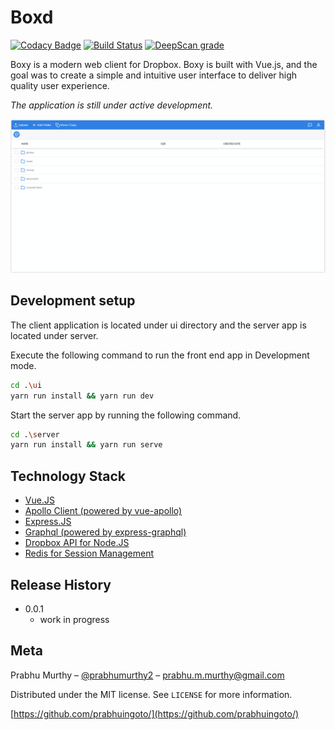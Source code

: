 # Boxd

<!-- [![NPM Version][npm-image]][npm-url]-->
<!-- [![Downloads Stats][npm-downloads]][npm-url] -->
[![Codacy Badge](https://api.codacy.com/project/badge/Grade/9f6d1f44b9eb488cbce16173f32a65b0)](https://app.codacy.com/manual/prabhuignoto/boxd?utm_source=github.com&utm_medium=referral&utm_content=prabhuignoto/boxd&utm_campaign=Badge_Grade_Dashboard)
[![Build Status](https://dev.azure.com/prabhummurthy/boxd/_apis/build/status/prabhuignoto.boxd?branchName=master)](https://dev.azure.com/prabhummurthy/boxd/_build/latest?definitionId=2&branchName=master)
[![DeepScan grade](https://deepscan.io/api/teams/10074/projects/12749/branches/201583/badge/grade.svg)](https://deepscan.io/dashboard#view=project&tid=10074&pid=12749&bid=201583)

Boxy is a modern web client for Dropbox. Boxy is built with Vue.js, and the goal was to create a simple and intuitive user interface to deliver high quality user experience.

_The application is still under active development._

<!-- ![app-login](github-app-screenshot.png) -->
![app-home](app-home.png)

## Development setup

The client application is located under ui directory and the server app is located under server.

Execute the following command to run the front end app in Development mode.

```sh
cd .\ui
yarn run install && yarn run dev
```

Start the server app by running the following command.

```sh
cd .\server
yarn run install && yarn run serve
```

## Technology Stack

- [Vue.JS](vue)
- [Apollo Client (powered by vue-apollo)](apollo)
- [Express.JS](express)
- [Graphql (powered by express-graphql)](graphql)
- [Dropbox API for Node.JS](dropbox)
- [Redis for Session Management](redis)

## Release History

- 0.0.1
  - work in progress

## Meta

Prabhu Murthy – [@prabhumurthy2](https://twitter.com/prabhumurthy2) – prabhu.m.murthy@gmail.com

Distributed under the MIT license. See `LICENSE` for more information.

[https://github.com/prabhuingoto/](https://github.com/prabhuingoto/)

<!-- Markdown link & img dfn's -->

[npm-image]: https://img.shields.io/npm/v/datadog-metrics.svg?style=flat-square
[npm-url]: https://npmjs.org/package/datadog-metrics
[npm-downloads]: https://img.shields.io/npm/dm/datadog-metrics.svg?style=flat-square
[travis-image]: https://api.travis-ci.org/prabhuignoto/boxy.svg?branch=master
[travis-url]: https://travis-ci.org/dbader/node-datadog-metrics
[wiki]: https://github.com/yourname/yourproject/wiki
[vue]: https://vuejs.org
[graphql]: https://graphql.org
[apollo]: https://www.apollographql.com/
[redis]: https://redis.io/
[dropbox]: https://www.dropbox.com/developers/documentation/javascript
[express]: https://expressjs.com/
[logo]: ./boxy-logo.png
